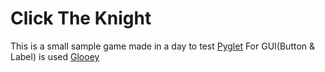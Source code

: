 # Click The Knight

This is a small sample game made in a day to test [Pyglet](https://github.com/pyglet/pyglet)
For GUI(Button & Label) is used [Glooey](https://github.com/kxgames/glooey)
